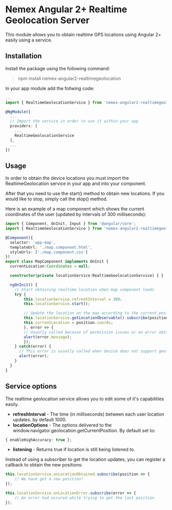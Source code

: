 # Nemex Angular 2+ Realtime Geolocation Server

This module allows you to obtain realtime GPS locations using Angular 2+ easily using a service.

## Installation

Install the package using the following command:
> npm install nemex-angular2-realtimegeolocation

In your app module add the follwing code:
```typescript
...
import { RealtimeGeolocationService } from 'nemex-angular2-realtimegeolocation';

@NgModule({
  ...
  // Import the service in order to use it within your app
  providers: [
    ...
    RealtimeGeolocationService
  ],
  ...
})
```

## Usage

In order to obtain the device locations you must import the RealtimeGeolocation service in your app and into your component.

After that you need to use the start() method to obtain new locations.
If you would like to stop, simply call the stop() method.

Here is an example of a map component which shows the current coordinates of the user (updated by intervals of 300 milliseconds):
```typescript
import { Component, OnInit, Input } from '@angular/core';
import { RealtimeGeolocationService } from 'nemex-angular2-realtimegeolocation';

@Component({
  selector: 'app-map',
  templateUrl: './map.component.html',
  styleUrls: ['./map.component.css']
})
export class MapComponent implements OnInit {
  currentLocation:Coordinates = null;

  constructor(private locationService:RealtimeGeolocationService) { }

  ngOnInit() {
    // Start obtaining realtime location when map component loads
    try {  
        this.locationService.refreshInterval = 300;
        this.locationService.start(); 

        // Update the location on the map according to the current position of the user
        this.locationService.getLocationObservable().subscribe(position => {
        this.currentLocation = position.coords;
        }, error => {
        // Usually called because of permission issues or an error obtaining the last position
        alert(error.message);
        });
    } catch(error) {
      // This error is usually called when device does not support geolocation at all
      alert(error);
    }
  }
}
```

## Service options
The realtime geolocation service allows you to edit some of it's capabilities easily.

- **refreshInterval** - The time (in milliseconds) between each user location updates. by default 1000.
- **locationOptions** - The options delivered to the window.navigator.geolocation.getCurrentPosition. By default set to:
```typescript
{ enableHighAccuracy: true }; 
 ```
 - **listening** - Returns true if location is still being listened to.

Instead of using a subscriber to get the location updates, you can register a callback to obtain the new positions:
```typescript
this.locationService.onLocationObtained.subscribe(position => {
    // We have got a new position!
});

this.locationService.onLocationError.subscribe(error => {
    // An error had occured while trying to get the last position
});
```